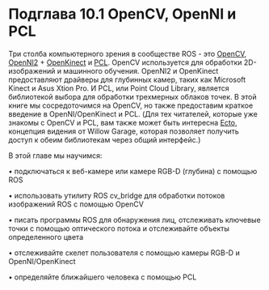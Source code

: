 # Подглава 10.1 OpenCV, OpenNI и PCL

Три столба компьютерного зрения в сообществе ROS - это [Ope](https://opencv.org/)[nCV](https://opencv.org/), [OpenNI2](http://structure.io/openni) + [OpenKinect](https://github.com/OpenKinect) и [PCL](https://pointclouds.org/). OpenCV используется для обработки 2D-изображений и машинного обучения. OpenNI2 и OpenKinect предоставляют драйверы для глубинных камер, таких как Microsoft Kinect и Asus Xtion Pro. И PCL, или Point Cloud Library, является библиотекой выбора для обработки трехмерных облаков точек. В этой книге мы сосредоточимся на OpenCV, но также предоставим краткое введение в OpenNI/OpenKinect и PCL. \(Для тех читателей, которые уже знакомы с OpenCV и PCL, вам также может быть интересна [Ecto](http://plasmodic.github.io/ecto/), концепция видения от Willow Garage, которая позволяет получить доступ к обеим библиотекам через общий интерфейс.\)

В этой главе мы научимся:

 • подключаться к веб-камере или камере RGB-D \(глубина\) с помощью ROS

 • использовать утилиту ROS cv\_bridge для обработки потоков изображений ROS с помощью OpenCV

 • писать программы ROS для обнаружения лиц, отслеживать ключевые точки с помощью оптического потока и отслеживайте объекты определенного цвета

 • отслеживайте скелет пользователя с помощью камеры RGB-D и OpenNI/OpenKinect

 • определяйте ближайшего человека с помощью PCL

